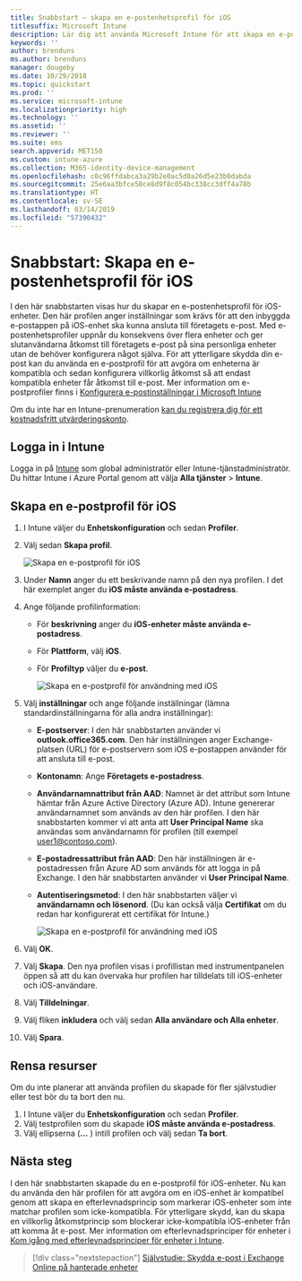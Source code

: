 ```yaml
---
title: Snabbstart – skapa en e-postenhetsprofil för iOS
titlesuffix: Microsoft Intune
description: Lär dig att använda Microsoft Intune för att skapa en e-postenhetsprofil så att iOS-enheter kan anslutas säkert till företagets e-post.
keywords: ''
author: brenduns
ms.author: brenduns
manager: dougeby
ms.date: 10/29/2018
ms.topic: quickstart
ms.prod: ''
ms.service: microsoft-intune
ms.localizationpriority: high
ms.technology: ''
ms.assetid: ''
ms.reviewer: ''
ms.suite: ems
search.appverid: MET150
ms.custom: intune-azure
ms.collection: M365-identity-device-management
ms.openlocfilehash: c0c96ffdabca3a29b2e0ac5d0a26d5e23b0dabda
ms.sourcegitcommit: 25e6aa3bfce58ce8d9f8c054bc338cc3dff4a78b
ms.translationtype: HT
ms.contentlocale: sv-SE
ms.lasthandoff: 03/14/2019
ms.locfileid: "57390432"
---
```

# <a name="quickstart-create-an-email-device-profile-for-ios"></a>Snabbstart: Skapa en e-postenhetsprofil för iOS

I den här snabbstarten visas hur du skapar en e-postenhetsprofil för iOS-enheter. Den här profilen anger inställningar som krävs för att den inbyggda e-postappen på iOS-enhet ska kunna ansluta till företagets e-post. Med e-postenhetsprofiler uppnår du konsekvens över flera enheter och ger slutanvändarna åtkomst till företagets e-post på sina personliga enheter utan de behöver konfigurera något själva. För att ytterligare skydda din e-post kan du använda en e-postprofil för att avgöra om enheterna är kompatibla och sedan konfigurera villkorlig åtkomst så att endast kompatibla enheter får åtkomst till e-post. Mer information om e-postprofiler finns i [Konfigurera e-postinställningar i Microsoft Intune](email-settings-configure.md)

Om du inte har en Intune-prenumeration [kan du registrera dig för ett kostnadsfritt utvärderingskonto](free-trial-sign-up.md).

## <a name="sign-in-to-intune"></a>Logga in i Intune

Logga in på [Intune](https://aka.ms/intuneportal) som global administratör eller Intune-tjänstadministratör. Du hittar Intune i Azure Portal genom att välja **Alla tjänster** > **Intune**.

## <a name="create-an-ios-email-profile"></a>Skapa en e-postprofil för iOS
1. I Intune väljer du **Enhetskonfiguration** och sedan **Profiler**.
2. Välj sedan **Skapa profil**.
   
   ![Skapa en e-postprofil för iOS](media/quickstart-email-profile/ios-create-profile.png)

3. Under **Namn** anger du ett beskrivande namn på den nya profilen. I det här exemplet anger du **iOS måste använda e-postadress**.
4. Ange följande profilinformation:
   - För **beskrivning** anger du **iOS-enheter måste använda e-postadress**.
   - För **Plattform**, välj **iOS**.
   - För **Profiltyp** väljer du **e-post**.
    
     ![Skapa en e-postprofil för användning med iOS](media/quickstart-email-profile/ios-email-profile-name.png)

5. Välj **inställningar** och ange följande inställningar (lämna standardinställningarna för alla andra inställningar):
   - **E-postserver**: I den här snabbstarten använder vi **outlook.office365.com**. Den här inställningen anger Exchange-platsen (URL) för e-postservern som iOS e-postappen använder för att ansluta till e-post.
   - **Kontonamn**: Ange **Företagets e-postadress**.
   - **Användarnamnattribut från AAD**: Namnet är det attribut som Intune hämtar från Azure Active Directory (Azure AD). Intune genererar användarnamnet som används av den här profilen. I den här snabbstarten kommer vi att anta att **User Principal Name** ska användas som användarnamn för profilen (till exempel user1@contoso.com).
   - **E-postadressattribut från AAD**: Den här inställningen är e-postadressen från Azure AD som används för att logga in på Exchange. I den här snabbstarten använder vi **User Principal Name**.
   - **Autentiseringsmetod**: I den här snabbstarten väljer vi **användarnamn och lösenord**. (Du kan också välja **Certifikat** om du redan har konfigurerat ett certifikat för Intune.)
    
     ![Skapa en e-postprofil för användning med iOS](media/quickstart-email-profile/ios-email-profile.png)

6. Välj **OK**.
7. Välj **Skapa**. Den nya profilen visas i profillistan med instrumentpanelen öppen så att du kan övervaka hur profilen har tilldelats till iOS-enheter och iOS-användare.
8. Välj **Tilldelningar**.
9. Välj fliken **inkludera** och välj sedan **Alla användare och Alla enheter**. 
10. Välj **Spara**.

## <a name="clean-up-resources"></a>Rensa resurser
Om du inte planerar att använda profilen du skapade för fler självstudier eller test bör du ta bort den nu.
1. I Intune väljer du **Enhetskonfiguration** och sedan **Profiler**.
2. Välj testprofilen som du skapade **iOS måste använda e-postadress**.
3. Välj ellipserna (**...** ) intill profilen och välj sedan **Ta bort**.

## <a name="next-steps"></a>Nästa steg

I den här snabbstarten skapade du en e-postprofil för iOS-enheter. Nu kan du använda den här profilen för att avgöra om en iOS-enhet är kompatibel genom att skapa en efterlevnadsprincip som markerar iOS-enheter som inte matchar profilen som icke-kompatibla. För ytterligare skydd, kan du skapa en villkorlig åtkomstprincip som blockerar icke-kompatibla iOS-enheter från att komma åt e-post. Mer information om efterlevnadsprinciper för enheter i [Kom igång med efterlevnadsprinciper för enheter i Intune](device-compliance-get-started.md).

> [!div class="nextstepaction"]
> [Självstudie: Skydda e-post i Exchange Online på hanterade enheter](tutorial-protect-email-on-enrolled-devices.md)
